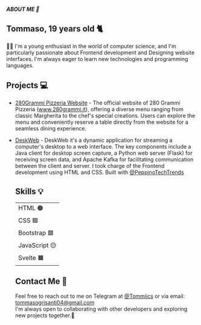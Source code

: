 <html>
  <head>
    <meta charset="UTF-8">
    <h5 style="font-weight: bold;">ABOUT ME 👀 </h3>
  </head>
  <body>
    <h2>Tommaso, 19 years old 🐈 </h2>
    <p> 🧑‍💻 I'm a young enthusiast in the world of computer science, and I'm particularly passionate about Frontend development and Designing website interfaces. I'm always eager to learn new technologies and programming languages.</p>

    
## Projects :computer:

- [280Grammi Pizzeria Website](https://github.com/Tommiiks/280Grammi) - The official website of 280 Grammi Pizzeria (www.280grammi.it), offering a diverse menu ranging from classic Margherita to the chef's special creations. Users can explore the menu and conveniently reserve a table directly from the website for a seamless dining experience.

- [DeskWeb](https://github.com/PeppinoTechTrends/DeskWeb) - DeskWeb it's a dynamic application for streaming a computer's desktop to a web interface. The key components include a Java client for desktop screen capture, a Python web server (Flask) for receiving screen data, and Apache Kafka for facilitating communication between the client and server. I took charge of the Frontend development using HTML and CSS. Built with <a href="https://github.com/peppinotechtrends" target="_blank">@PeppinoTechTrends</a>

  
    <h2>Skills 💡</h2>
    <table>
  <tbody>
    <tr>
      <td>HTML 🟠</td>
    </tr>
    <tr>
      <td>CSS 🟦</td>
    </tr>
    <tr>
      <td>Bootstrap 🟪</td>
    </tr>
    <tr>
      <td>JavaScript 🟡</td>
    </tr>
    <tr>
      <td>Svelte 🟧</td>
    </tr>
  </tbody>
</table>

  <h2>Contact Me 📩</h2>
  <p>Feel free to reach out to me on Telegram at <a href="https://t.me/Tommiics">@Tommiics</a> or via email: <a href="mailto:tommasogrisanti04@gmail.com">tommasogrisanti04@gmail.com</a> <br> I'm always open to collaborating with other developers and exploring new projects together.🔵</p>


</body>
</html>

